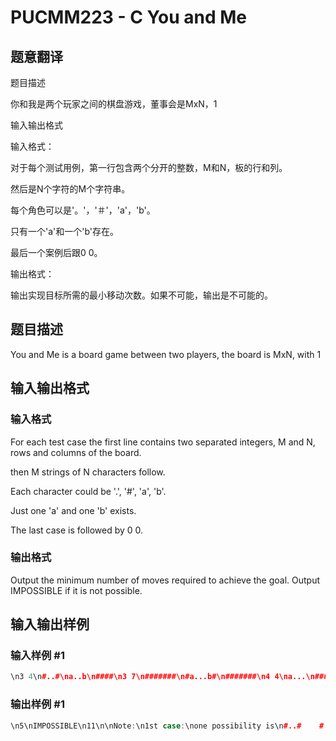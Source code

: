 # PUCMM223 - C You and Me

## 题意翻译

题目描述

你和我是两个玩家之间的棋盘游戏，董事会是MxN，1

输入输出格式

输入格式：

对于每个测试用例，第一行包含两个分开的整数，M和N，板的行和列。

然后是N个字符的M个字符串。

每个角色可以是'。'，'＃'，'a'，'b'。

只有一个'a'和一个'b'存在。

最后一个案例后跟0 0。

输出格式：

输出实现目标所需的最小移动次数。如果不可能，输出是不可能的。

## 题目描述

You and Me is a board game between two players, the board is MxN, with 1

## 输入输出格式

### 输入格式

For each test case the first line contains two separated integers, M and N, rows and columns of the board.

then M strings of N characters follow.

Each character could be '.', '#', 'a', 'b'.

Just one 'a' and one 'b' exists.

The last case is followed by 0 0.

### 输出格式

Output the minimum number of moves required to achieve the goal. Output IMPOSSIBLE if it is not possible.

## 输入输出样例

### 输入样例 #1

```cpp
\n3 4\n#..#\na..b\n####\n3 7\n#######\n#a...b#\n#######\n4 4\na...\n###.\n##..\nb...\n0 0\n
```


### 输出样例 #1

```cpp
\n5\nIMPOSSIBLE\n11\n\nNote:\n1st case:\none possibility is\n#..#    #..#    #.b#    #..#    #..#    #..#\na..b---&amp;gt;.ab.---&amp;gt;..a.---&amp;gt;..ba---&amp;gt;.b.a---&amp;gt;b..a\n####    ####    ####    ####    ####    ####\n
```



